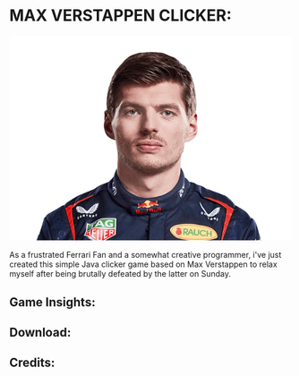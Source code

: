 # MAX VERSTAPPEN CLICKER:
![Max Verstappen Logo](./src/main/resources/org/fillouh/maxverstappenclicker/assets/max2.png)

As a frustrated Ferrari Fan and a somewhat creative programmer, i've just created this simple Java clicker game based on Max Verstappen to relax myself after being brutally defeated by the latter on Sunday.


## Game Insights:


## Download:

## Credits:

